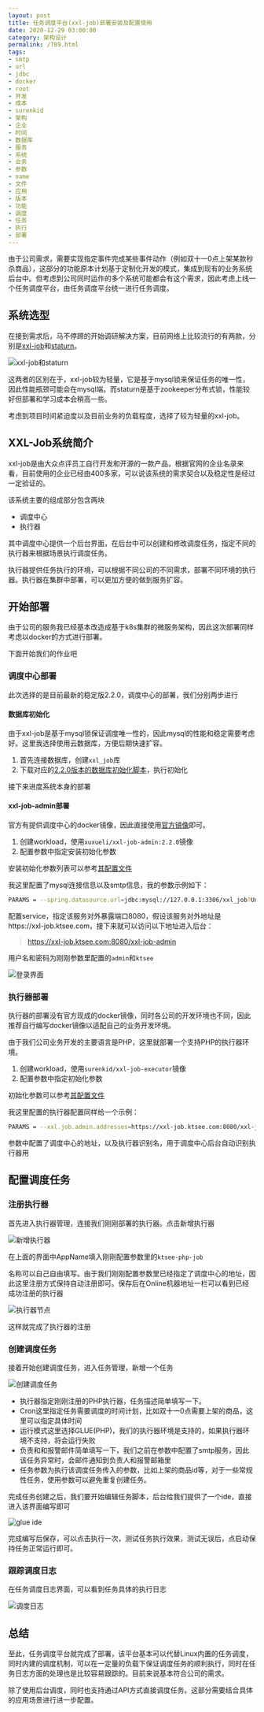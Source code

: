 ```yaml
---
layout: post
title: 任务调度平台(xxl-job)部署安装及配置使用
date: 2020-12-29 03:00:00
category: 架构设计
permalink: /789.html
tags:
- smtp
- url
- jdbc
- docker
- root
- 开发
- 成本
- surenkid
- 架构
- 企业
- 时间
- 数据库
- 服务
- 系统
- 业务
- 参数
- name
- 文件
- 应用
- 版本
- 功能
- 调度
- 任务
- 执行
- 部署
---
```


<!--markdown-->由于公司需求，需要实现指定事件完成某些事件动作（例如双十一0点上架某款秒杀商品），这部分的功能原本计划基于定制化开发的模式，集成到现有的业务系统后台中。但考虑到公司同时运作的多个系统可能都会有这个需求，因此考虑上线一个任务调度平台，由任务调度平台统一进行任务调度。

## 系统选型

在接到需求后，马不停蹄的开始调研解决方案，目前网络上比较流行的有两款，分别是[xxl-job](https://github.com/xuxueli/xxl-job)和[staturn](https://github.com/vipshop/Saturn)。

![xxl-job和staturn](https://static.ktsee.com/s1/2020/12/29/5fea9e2b870dc.jpg)

这两者的区别在于，xxl-job较为轻量，它是基于mysql锁来保证任务的唯一性，因此性能瓶颈可能会在mysql端。而staturn是基于zookeeper分布式锁，性能较好但部署和学习成本会稍高一些。

考虑到项目时间紧迫度以及目前业务的负载程度，选择了较为轻量的xxl-job。

## XXL-Job系统简介

xxl-job是由大众点评员工自行开发和开源的一款产品，根据官网的企业名录来看，目前使用的企业已经由400多家，可以说该系统的需求契合以及稳定性是经过一定验证的。

该系统主要的组成部分包含两块

- 调度中心
- 执行器

其中调度中心提供一个后台界面，在后台中可以创建和修改调度任务，指定不同的执行器来根据场景执行调度任务。

执行器提供任务执行的环境，可以根据不同公司的不同需求，部署不同环境的执行器。执行器在集群中部署，可以更加方便的做到服务扩容。

## 开始部署

由于公司的服务我已经基本改造成基于k8s集群的微服务架构，因此这次部署同样考虑以docker的方式进行部署。

下面开始我们的作业吧

### 调度中心部署

此次选择的是目前最新的稳定版2.2.0，调度中心的部署，我们分别两步进行

#### 数据库初始化

由于xxl-job是基于mysql锁保证调度唯一性的，因此mysql的性能和稳定需要考虑好。这里我选择使用云数据库，方便后期快速扩容。

1. 首先连接数据库，创建`xxl_job`库
2. 下载对应的[2.2.0版本的数据库初始化脚本](https://github.com/xuxueli/xxl-job/blob/v2.2.0/doc/db/tables_xxl_job.sql)，执行初始化

接下来进度系统本身的部署

#### xxl-job-admin部署

官方有提供调度中心的docker镜像，因此直接使用[官方镜像](https://hub.docker.com/r/xuxueli/xxl-job-admin/)即可。

1. 创建workload，使用`xuxueli/xxl-job-admin:2.2.0`镜像
2. 配置参数中指定安装初始化参数

安装初始化参数列表可以参考[其配置文件](https://github.com/xuxueli/xxl-job/blob/v2.2.0/xxl-job-admin/src/main/resources/application.properties)

我这里配置了mysql连接信息以及smtp信息，我的参数示例如下：

```bash
PARAMS = --spring.datasource.url=jdbc:mysql://127.0.0.1:3306/xxl_job?Unicode=true&characterEncoding=UTF-8 --spring.datasource.username=root --spring.datasource.password=ktsee --xxl.job.login.username=admin --xxl.job.login.password=ktsee --xxl.job.accessToken=ktsee --spring.mail.host=smtp.ktsee.com --spring.mail.username=xxljob@ktsee.com --spring.mail.password=ktsee
```

配置service，指定该服务对外暴露端口8080，假设该服务对外地址是https://xxl-job.ktsee.com，接下来就可以访问以下地址进入后台：

> https://xxl-job.ktsee.com:8080/xxl-job-admin

用户名和密码为刚刚参数里配置的`admin`和`ktsee`

![登录界面](https://static.ktsee.com/s1/2020/12/29/5fea961303904.jpg)

### 执行器部署

执行器的部署没有官方现成的docker镜像，同时各公司的开发环境也不同，因此推荐自行编写docker镜像以适配自己的业务开发环境。

由于我们公司业务开发的主要语言是PHP，这里就部署一个支持PHP的执行器环境。

1. 创建workload，使用`surenkid/xxl-job-executor`镜像
2. 配置参数中指定初始化参数

初始化参数可以参考[其配置文件](https://github.com/xuxueli/xxl-job/blob/v2.2.0/xxl-job-executor-samples/xxl-job-executor-sample-springboot/src/main/resources/application.properties)

我这里配置的执行器配置同样给一个示例：

```bash
PARAMS = --xxl.job.admin.addresses=https://xxl-job.ktsee.com:8080/xxl-job-admin --xxl.job.executor.appname=ktsee-php-job
```

参数中配置了调度中心的地址，以及执行器识别名，用于调度中心后台自动识别执行器用

## 配置调度任务

### 注册执行器

首先进入执行器管理，连接我们刚刚部署的执行器。点击新增执行器

![新增执行器](https://static.ktsee.com/s1/2020/12/29/5fea96a4d1f87.jpg)

在上面的界面中AppName填入刚刚配置参数里的`ktsee-php-job`

名称可以自己自由填写。由于我们刚刚配置参数里已经指定了调度中心的地址，因此这里注册方式保持自动注册即可。保存后在Online机器地址一栏可以看到已经成功注册的执行器

![执行器节点](https://static.ktsee.com/s1/2020/12/29/5fea976ed948c.jpg)

这样就完成了执行器的注册

### 创建调度任务

接着开始创建调度任务，进入任务管理，新增一个任务

![创建调度任务](https://static.ktsee.com/s1/2020/12/29/5fea97fb7a6fe.jpg)

- 执行器指定刚刚注册的PHP执行器，任务描述简单填写一下。
- Cron这里指定任务需要调度的时间计划，比如双十一0点需要上架的商品，这里可以指定具体时间
- 运行模式这里选择GLUE(PHP)，我们的执行器环境是支持的，如果执行器环境不支持，将会运行失败
- 负责和和报警邮件简单填写一下，我们之前在参数中配置了smtp服务，因此该任务异常时，会邮件通知到负责人和报警邮箱里
- 任务参数为执行该调度任务传入的参数，比如上架的商品id等，对于一些常规性任务，使用参数可以避免重复创建任务。

完成任务创建之后，我们要开始编辑任务脚本，后台给我们提供了一个ide，直接进入该界面编写即可

![glue ide](https://static.ktsee.com/s1/2020/12/29/5fea9987caac7.jpg)

完成编写后保存，可以点击执行一次，测试任务执行效果，测试无误后，点启动保持任务正常运行即可。

### 跟踪调度日志

在任务调度日志界面，可以看到任务具体的执行日志

![调度日志](https://static.ktsee.com/s1/2020/12/29/5fea9a8a5560a.jpg)

## 总结

至此，任务调度平台就完成了部署，该平台基本可以代替Linux内置的任务调度，同时内建的调度机制，可以在一定量的负载下保证调度任务的顺利执行，同时在任务日志方面的处理也是比较容易跟踪的。目前来说基本符合公司的需求。

除了使用后台调度，同时也支持通过API方式直接调度任务。这部分需要结合具体的应用场景进行进一步配置。